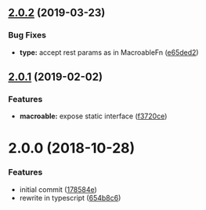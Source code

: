 <a name="2.0.2"></a>

## [2.0.2](https://github.com/poppinss/macroable/compare/2.0.1...2.0.2) (2019-03-23)

### Bug Fixes

- **type:** accept rest params as in MacroableFn ([e65ded2](https://github.com/poppinss/macroable/commit/e65ded2))

<a name="2.0.1"></a>

## [2.0.1](https://github.com/poppinss/macroable/compare/2.0.0...2.0.1) (2019-02-02)

### Features

- **macroable:** expose static interface ([f3720ce](https://github.com/poppinss/macroable/commit/f3720ce))

<a name="2.0.0"></a>

# 2.0.0 (2018-10-28)

### Features

- initial commit ([178584e](https://github.com/poppinss/macroable/commit/178584e))
- rewrite in typescript ([654b8c6](https://github.com/poppinss/macroable/commit/654b8c6))
